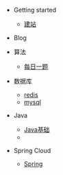 - Getting started

    - [建站](buildDocsify/建站.md)

- Blog

[//]: # (    - []&#40;&#41;)

- 算法 
    - [每日一题](algorithm/dailyQuestion.md)

- 数据库
    - [redis](数据库/redis.md)
    - [mysql](数据库/mysql.md)

- Java
    - [Java基础](java/Java基础.md)
    - 
- Spring Cloud
    - [Spring](spring/spring.md)


